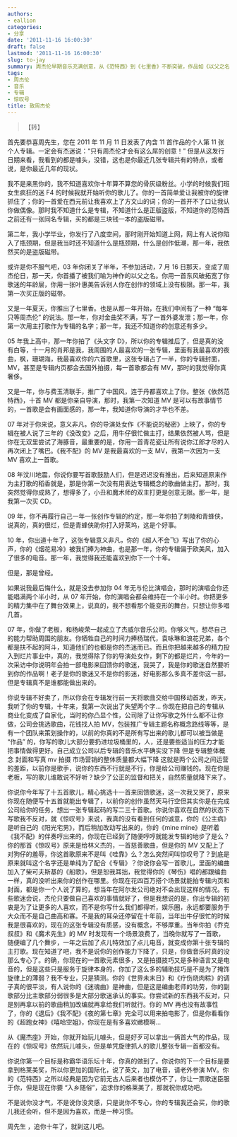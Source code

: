 ```yaml
---
authors:
- eallion
categories:
- 分享
date: '2011-11-16 16:00:30'
draft: false
lastmod: '2011-11-16 16:00:30'
slug: to-jay
summary: 周杰伦早期音乐充满创意，从《范特西》到《七里香》不断突破，作品如《以父之名》《东风破》成为经典。他尝试中国风、电影导演，甚至进军好莱坞，但近年专辑被批商业化，质量下滑。成立公司后虽保持音乐水准，但整体包装和营销大不如前。粉丝怀念他专注音乐的年代，对近年作品和电影事业感到失望，
tags:
- 周杰伦
- 音乐
- 专辑
- 惊叹号
title: 致周杰伦
---
```


> 【转】

首先要恭喜周先生，您在 2011 年 11 月 11 日发表了内含 11 首作品的个人第 11 张个人专辑。一定会有杰迷说：“只有周杰伦才会有这么屌的创意！” 但是从这发行日期来看，我看到的都是噱头，没错，这也是你最近几张专辑共有的特点，或者说，是你最近几年的现状。

我不是来黑你的，我不知道喜欢你十年算不算您的骨灰级粉丝。小学的时候我们班女生疯狂的迷 F4 的时候我就开始听你的歌儿了。你的一首简单爱让我被你的旋律抓住了；你的一首爱在西元前让我喜欢上了方文山的词；你的一首开不了口让我认你做偶像。那时我不知道什么是专辑，不知道什么是正版盗版，不知道你的范特西之前还有一张同名专辑，买的都是三块钱一本的盗版磁带。

第二年，我小学毕业，你发行了八度空间，那时刚开始知道上网，网上有人说你陷入了瓶颈期，但是我当时还不知道什么是瓶颈期，什么是创作低潮，那一年，我依然买的是盗版磁带。

或许是你不服气吧，03 年你闭关了半年，不参加活动，7 月 16 日那天，变成了周杰伦日，那一天，你首播了被我们喻为神作的以父之名。你用一首东风破拓宽了你歌迷的年龄层，你用一张叶惠美告诉别人你在创作的领域上没有极限。那一年，我第一次买正版的磁带。

又是一年夏天，你推出了七里香。也是从那一年开始，在我们中间有了一种 “每年只等周杰伦” 的说法。那一年，你对金曲奖不满，写了一首外婆发泄；那一年，你第一次用主打歌作为专辑的名字；那一年，我还不知道你的创意还有多少。

05 年我上高中，那一年你拍了《头文字 D》，所以你的专辑推后了，但是真的没有白等，十一月的肖邦是我，我周围的人最喜欢的一张专辑，里面有我最喜欢的夜曲，枫，珊瑚海，我最喜欢你的六首歌里，这张专辑占了一半，你的专辑封面，MV，甚至是专辑内页都会去国外拍摄，每一首歌都会有 MV，那时的我觉得你真奢侈。

又是一年，你与费玉清联手，推广了中国风，连于丹都喜欢上了你。整张《依然范特西》，十首 MV 都是你亲自导演，那时，我第一次知道 MV 是可以有故事情节的，一首歌是会有画面感的，那一年，我知道你导演的才华也不差。

07 年对于你来说，意义非凡，你的导演处女作《不能说的秘密》上映了，你的专辑在被人说了三年的《没改变》之后，用牛仔很忙做主打，结果依然被人骂，但是你在无双里尝试了海豚音，最重要的是，你用一首青花瓷让所有说你江郎才尽的人再次闭上了嘴巴。《我不配》的 MV 是我最喜欢的一支 MV，我第一次因为一支 MV 喜欢上一首歌。

08 年汶川地震，你说你要写首歌鼓励人们，但是迟迟没有推出，后来知道原来作为主打歌的稻香就是，那是你第一次没有用表达专辑概念的歌曲做主打。那时，我突然觉得你成熟了，想得多了，小丑和魔术师的双主打更是创意无限。那一年，是我第一次买 CD。

09 年，你不再履行自己一年一张创作专辑的约定，那一年你拍了刺陵和青蜂侠，说真的，真的很烂，但是青蜂侠助你打入好莱坞，这是个好事。

10 年，你出道十年了，这张专辑意义非凡，你的《超人不会飞》写出了你的心声，你的《烟花易冷》被我们捧为神曲，也是那一年，你的专辑偏于欧美风，加入了很多的电音。那一年，我觉得我还能喜欢到你下一个十年。

但是，那是曾经。

如果说我最后悔什么，就是没去参加你 04 年无与伦比演唱会，那时的演唱会你还能唱满两个半小时，从 07 年开始，你的演唱会都会维持在一个半小时。你把更多的精力集中在了舞台效果上，说真的，我不想看那个能变形的舞台，只想让你多唱几首。

07 年，你做了老板，和杨峻荣一起成立了杰威尔音乐公司。你够义气，想尽自己的能力帮助周围的朋友。你牺牲自己的时间力捧杨瑞代，袁咏琳和浪花兄弟，各个都是扶不起的阿斗，知道他们的也都是你的杰迷而已。而且你把越来越多的精力投入到烂片事业中，真的，我觉得除了你的导演处女作，剩下的都是烂片，今年的一次采访中你说明年会拍一部电影来回馈你的歌迷，我哭了，我是你的歌迷自然要听到你的作品啊！老子是你的歌迷又不是你的影迷，好电影那么多真不差你这一部，但是专辑真不是谁都能做出来的。

你说专辑不好卖了，所以你会在专辑发行前一天将歌曲交给中国移动首发，昨天，我听了你的专辑，十年来，我第一次说出了失望两个字... 你现在把自己的专辑从商业化变成了自家化，当时的你凸显个性，公司除了让你写歌之外什么都不让你做，公司会挑选歌曲，花钱找人拍 MV，包装推广专辑主题名称概念路线等等，是有一个团队来策划操作的，以前的你真的不是所有写出来的歌儿都可以被当做是 “作品” 的，你写的歌儿大部分要扔进垃圾桶里的，人，还是要些适当的压力才能把事情做得更好。自己成立公司以后专辑的音乐水平确实没下降 但是专辑整体概念 封面和写真 mv 拍摄 市场营销的整体质量都大幅下降 这就是两个公司之间运营的差距，以前你是歌手，说你的东西不行就是不行，你是给公司赚钱的。现在你是老板，写的歌儿谁敢说不好听？缺少了公正的监督和把关，自然质量就降下来了。

你说你今年写了十五首歌儿，精心挑选十一首来回馈歌迷，这一次我又哭了，原来你现在随便写十五首就能出专辑了，以前你的创作虽然天马行空但其实你是在完成公司给你的任务，想出一张专辑起码的写二三十首歌。你说你喜欢在自然的状态下写歌我不反对，就《惊叹号》来说，我真的没有看到任何的诚意，你的《公主病》是听自己的《阳光宅男》，而后稍加改动写出来的，你的《mine mine》是听着《我不配》的伴奏哼出来的，你现在已经到了随便哼哼就能发专辑的地步了是么？你的那首《惊叹号》原来是给林义杰的，一首慈善歌曲，但是你的 MV 又配上了对狗仔的羞辱，你这首歌原来不是叫《哇靠》么？怎么突然间叫惊叹号了？到底是原来就叫这个名字还是单纯为了配合《专辑》？你说你会写一首歌儿，里面的编曲加入了柴可夫斯基的《船歌》，但是恕我耳拙，我觉得你的《琴伤》唱的都跟编曲一样，真的没听出来你的创作在哪里。你现在花四百万搭个场景就能拍专辑内页和封面，都是你一个人说了算的，想当年在阿尔发公司绝对不会出现这样的情况。有些歌迷会说，杰伦只要做自己喜欢的事情就好了，但是我想说的是，你出专辑的初衷是为了让更多的人喜欢，而不是你写什么我们都得听，娱乐圈，永远都要服务于大众而不是自己曲高和寡。不是我的耳朵还停留在十年前，当年出牛仔很忙的时候我是很喜欢的，现在的这张专辑没有质感，没有概念，不够厚重。当年你拍《乔克叔叔》和《魔术先生》的 MV 时发现有一个场景浪费了，当晚你就写了一首歌，随便编了几个舞步，一年之后加了点儿特效加了点儿电音，就变成你第十张专辑的主打歌。现在知道了吧，我不是说你的创作能力下降了，只是，你做音乐时真的没那么专心了。的确，你现在的一首歌元素很多，又是拍摄技巧又是多种语言又是电音的，但是这些只是服务于旋律本身的，你加了这么多的辅助技巧是不是为了掩饰旋律上的薄弱？我不专业，只是猜测。你的《世界未末日》和《疗伤烧肉粽》的调子真的很平淡，有人说你的《迷魂曲》是神曲，但是这是编曲老师的功劳，你的副歌部分比主歌部分弱很多是大部分歌迷承认的事实。你尝试新的东西我不反对，只是别再拿以前的歌曲稍加改编就再拿给我们听就行。你的 MV 再也没有故事性了，你的《退后》《我不配》《夜的第七章》完全可以用来拍电影了，但是你看看你的《超跑女神》《嘻哈空姐》，你现在是有多喜欢嫩模啊...

从《魔杰座》开始，你就开始玩儿噱头，但是好歹可以拿出一俩首大气的作品，现在的《惊叹号》依然玩儿噱头，但是单凭旋律抓人的歌儿整张专辑一首都没有。

你说你第一个目标是称霸华语乐坛十年，你真的做到了。你说你的下一个目标是要拿到格莱美奖，所以你更加的国际化，说了英文，加了电音，请老外参演 MV。你的《范特西》之所以经典是因为它前无古人后来者也模仿不了，你让一票歌迷臣服于你，但是现在你要 “入乡随俗”，追求你的格莱美了，那就祝你成功吧。

不是说你没才气，不是说你没灵感，只是说你不专心，你的专辑我还会买，你的歌儿我还会听，但不是因为喜欢，而是一种习惯。

周先生 ，追你十年了，就到这儿吧。